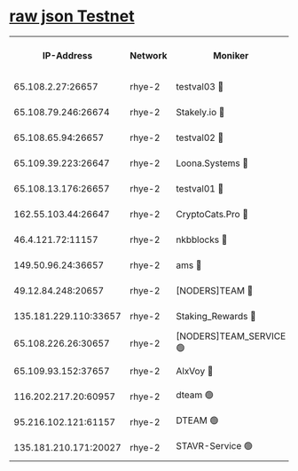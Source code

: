 
[raw json Testnet](https://rpc-check.quickt.stavr.tech/quickt/rpc-quickt-result.json)
=


<table><tr><th>IP-Address</th><th>Network</th><th>Moniker</th><th>Latest Block Height</th><th>Earliest Block Height</th><th>Catching Up</th><th>Tx Index</th><th>Voting Power</th><th>Scan Time</th></tr><tr><td>65.108.2.27:26657</td><td>rhye-2</td><td>testval03 🔴</td><td>1020943</td><td>1</td><td>False</td><td>on</td><td>11002050</td><td>2024-02-28T13:58:37.914178709UTC</td></tr><tr><td>65.108.79.246:26674</td><td>rhye-2</td><td>Stakely.io 🔴</td><td>1020944</td><td>1</td><td>False</td><td>on</td><td>10010</td><td>2024-02-28T13:58:40.265610383UTC</td></tr><tr><td>65.108.65.94:26657</td><td>rhye-2</td><td>testval02 🔴</td><td>1020944</td><td>1</td><td>False</td><td>on</td><td>11002050</td><td>2024-02-28T13:58:42.970027911UTC</td></tr><tr><td>65.109.39.223:26647</td><td>rhye-2</td><td>Loona.Systems 🔴</td><td>1020944</td><td>1</td><td>False</td><td>off</td><td>86949</td><td>2024-02-28T13:58:43.493839395UTC</td></tr><tr><td>65.108.13.176:26657</td><td>rhye-2</td><td>testval01 🔴</td><td>1020945</td><td>1</td><td>False</td><td>on</td><td>13082010</td><td>2024-02-28T13:58:44.431338385UTC</td></tr><tr><td>162.55.103.44:26647</td><td>rhye-2</td><td>CryptoCats.Pro 🔴</td><td>1020951</td><td>1</td><td>False</td><td>off</td><td>9999</td><td>2024-02-28T13:59:16.138444623UTC</td></tr><tr><td>46.4.121.72:11157</td><td>rhye-2</td><td>nkbblocks 🔴</td><td>1020942</td><td>70101</td><td>False</td><td>off</td><td>81084</td><td>2024-02-28T13:58:31.128192275UTC</td></tr><tr><td>149.50.96.24:36657</td><td>rhye-2</td><td>ams 🔴</td><td>1020947</td><td>133501</td><td>False</td><td>on</td><td>10732</td><td>2024-02-28T13:58:59.619954168UTC</td></tr><tr><td>49.12.84.248:20657</td><td>rhye-2</td><td>[NODERS]TEAM 🔴</td><td>1020947</td><td>146001</td><td>False</td><td>on</td><td>59690</td><td>2024-02-28T13:58:57.228909483UTC</td></tr><tr><td>135.181.229.110:33657</td><td>rhye-2</td><td>Staking_Rewards 🔴</td><td>1020945</td><td>149101</td><td>False</td><td>on</td><td>9900</td><td>2024-02-28T13:58:43.806869162UTC</td></tr><tr><td>65.108.226.26:30657</td><td>rhye-2</td><td>[NODERS]TEAM_SERVICE 🟢</td><td>1020945</td><td>241501</td><td>False</td><td>on</td><td>0</td><td>2024-02-28T13:58:44.121534557UTC</td></tr><tr><td>65.109.93.152:37657</td><td>rhye-2</td><td>AlxVoy 🔴</td><td>1020943</td><td>315173</td><td>False</td><td>on</td><td>150351</td><td>2024-02-28T13:58:35.568170352UTC</td></tr><tr><td>116.202.217.20:60957</td><td>rhye-2</td><td>dteam 🟢</td><td>1020944</td><td>421794</td><td>False</td><td>on</td><td>0</td><td>2024-02-28T13:58:43.193505958UTC</td></tr><tr><td>95.216.102.121:61157</td><td>rhye-2</td><td>DTEAM 🟢</td><td>946425</td><td>945401</td><td>False</td><td>on</td><td>0</td><td>2024-02-28T13:58:40.619359883UTC</td></tr><tr><td>135.181.210.171:20027</td><td>rhye-2</td><td>STAVR-Service 🟢</td><td>1020947</td><td>1017001</td><td>False</td><td>on</td><td>0</td><td>2024-02-28T13:58:54.947296064UTC</td></tr></table>